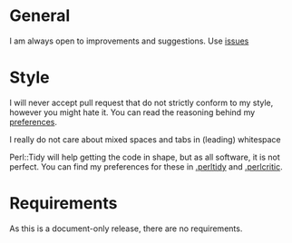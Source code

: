 # General

I am always open to improvements and suggestions. Use
[issues](https://github.com/Tux/Release-Checklist/issues)

# Style

I will never accept pull request that do not strictly conform to my
style, however you might hate it. You can read the reasoning behind
my [preferences](http://tux.nl/style.html).

I really do not care about mixed spaces and tabs in (leading) whitespace

Perl::Tidy will help getting the code in shape, but as all software, it
is not perfect. You can find my preferences for these in
[.perltidy](./.perltidyrc) and [.perlcritic](./.perlcriticrc).

# Requirements

As this is a document-only release, there are no requirements.
